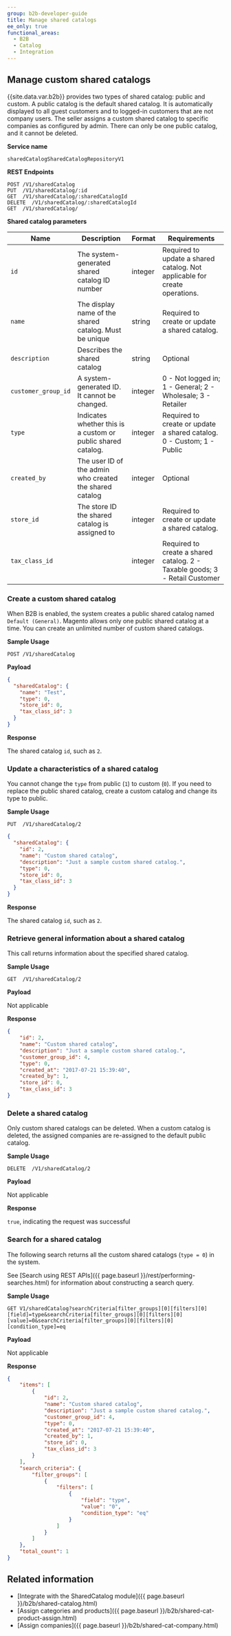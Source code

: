```yaml
---
group: b2b-developer-guide
title: Manage shared catalogs
ee_only: true
functional_areas:
  - B2B
  - Catalog
  - Integration
---
```


## Manage custom shared catalogs

{{site.data.var.b2b}} provides two types of shared catalog: public and custom. A public catalog is the default shared catalog. It is automatically displayed to all guest customers and to logged-in customers that are not company users. The seller assigns a custom shared catalog to specific companies as configured by admin. There can only be one public catalog, and it cannot be deleted.

**Service name**

`sharedCatalogSharedCatalogRepositoryV1`

**REST Endpoints**

```
POST /V1/sharedCatalog
PUT  /V1/sharedCatalog/:id
GET  /V1/sharedCatalog/:sharedCatalogId
DELETE  /V1/sharedCatalog/:sharedCatalogId
GET  /V1/sharedCatalog/
```

**Shared catalog parameters**

Name | Description | Format | Requirements
--- | --- | --- | ---
`id` | The system-generated shared catalog ID number | integer | Required to update a shared catalog. Not applicable for create operations.
`name` | The display name of the shared catalog. Must be unique | string | Required to create or update a shared catalog.
`description` | Describes the shared catalog | string | Optional
`customer_group_id` | A system-generated ID. It cannot be changed. | integer |  0 - Not logged in; 1 - General; 2 - Wholesale; 3 - Retailer
`type` | Indicates whether this is a custom or public shared catalog. | integer | Required to create or update a shared catalog. 0 - Custom; 1 - Public
`created_by` | The user ID of the admin who created the shared catalog | integer | Optional
`store_id`  | The store ID the shared catalog is assigned to | integer | Required to create or update a shared catalog.
`tax_class_id`  | | integer |  Required to create a shared catalog. 2 - Taxable goods; 3 - Retail Customer

### Create a custom shared catalog

When B2B is enabled, the system creates a public shared catalog named `Default (General)`. Magento allows only one public shared catalog at a time. You can create an unlimited number of custom shared catalogs.

**Sample Usage**

`POST /V1/sharedCatalog`

**Payload**

```json
{
  "sharedCatalog": {
    "name": "Test",
    "type": 0,
    "store_id": 0,
    "tax_class_id": 3
  }
}
```

**Response**

The shared catalog `id`, such as `2`.

### Update a characteristics of a shared catalog

You cannot change the `type` from public (`1`) to custom (`0`). If you need to replace the public shared catalog, create a custom catalog and change its type to public.

**Sample Usage**

`PUT  /V1/sharedCatalog/2`

```json
{
  "sharedCatalog": {
    "id": 2,
    "name": "Custom shared catalog",
    "description": "Just a sample custom shared catalog.",
    "type": 0,
    "store_id": 0,
    "tax_class_id": 3
  }
}
```

**Response**

The shared catalog `id`, such as `2`.

### Retrieve general information about a shared catalog

This call returns information about the specified shared catalog.

**Sample Usage**

`GET  /V1/sharedCatalog/2`

**Payload**

Not applicable

**Response**

```json
{
    "id": 2,
    "name": "Custom shared catalog",
    "description": "Just a sample custom shared catalog.",
    "customer_group_id": 4,
    "type": 0,
    "created_at": "2017-07-21 15:39:40",
    "created_by": 1,
    "store_id": 0,
    "tax_class_id": 3
}
```

### Delete a shared catalog

Only custom shared catalogs can be deleted. When a custom catalog is deleted, the assigned companies are re-assigned to the default public catalog.

**Sample Usage**

`DELETE  /V1/sharedCatalog/2`

**Payload**

Not applicable

**Response**

`true`, indicating the request was successful

### Search for a shared catalog

The following search returns all the custom shared catalogs (`type = 0`) in the system.

See [Search using REST APIs]({{ page.baseurl }}/rest/performing-searches.html) for information about constructing a search query.

**Sample Usage**

`GET V1/sharedCatalog?searchCriteria[filter_groups][0][filters][0][field]=type&searchCriteria[filter_groups][0][filters][0][value]=0&searchCriteria[filter_groups][0][filters][0][condition_type]=eq`

**Payload**

Not applicable

**Response**

```json
{
    "items": [
        {
            "id": 2,
            "name": "Custom shared catalog",
            "description": "Just a sample custom shared catalog.",
            "customer_group_id": 4,
            "type": 0,
            "created_at": "2017-07-21 15:39:40",
            "created_by": 1,
            "store_id": 0,
            "tax_class_id": 3
        }
    ],
    "search_criteria": {
        "filter_groups": [
            {
                "filters": [
                    {
                        "field": "type",
                        "value": "0",
                        "condition_type": "eq"
                    }
                ]
            }
        ]
    },
    "total_count": 1
}
```

## Related information

* [Integrate with the SharedCatalog module]({{ page.baseurl }}/b2b/shared-catalog.html)
* [Assign categories and products]({{ page.baseurl }}/b2b/shared-cat-product-assign.html)
* [Assign companies]({{ page.baseurl }}/b2b/shared-cat-company.html)
